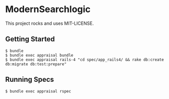# ModernSearchlogic

This project rocks and uses MIT-LICENSE.

## Getting Started

```
$ bundle
$ bundle exec appraisal bundle
$ bundle exec appraisal rails-4 "cd spec/app_rails4/ && rake db:create db:migrate db:test:prepare"
```

## Running Specs

```
$ bundle exec appraisal rspec
```
